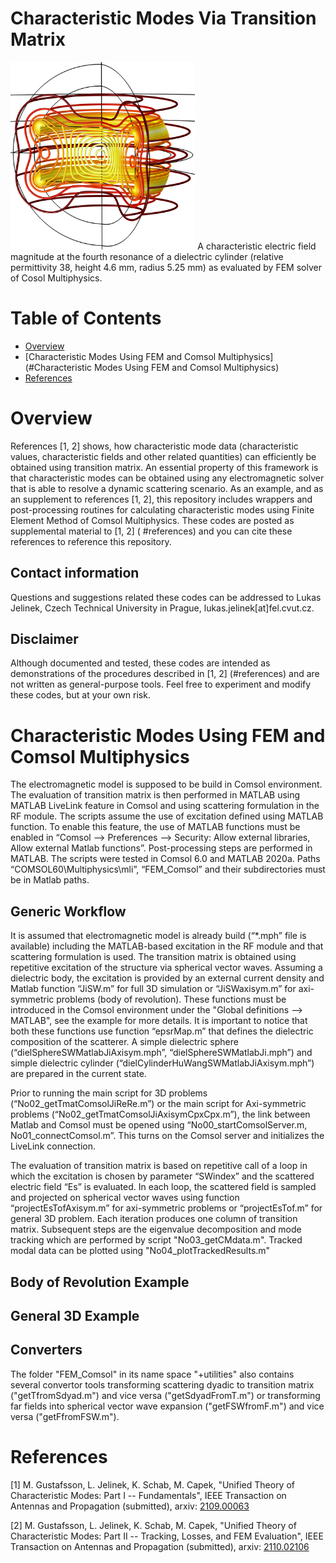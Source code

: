 # Characteristic Modes Via Transition Matrix

<img src="images/magEfourthPeak.png" alt="drawing" height="300"/>
A characteristic electric field magnitude at the fourth resonance of a dielectric cylinder (relative permittivity 38, height 4.6 mm, radius 5.25 mm) as evaluated by FEM solver of Cosol Multiphysics.

# Table of Contents
- [Overview](#overview)
- [Characteristic Modes Using FEM and Comsol Multiphysics](#Characteristic Modes Using FEM and Comsol Multiphysics)
- [References](#references)

# Overview
References [1, 2] shows, how characteristic mode data (characteristic values, characteristic fields and other related quantities) can efficiently be obtained using transition matrix. An essential property of this framework is that characteristic modes can be obtained using any electromagnetic solver that is able to resolve a dynamic scattering scenario. As an example, and as an supplement to references [1, 2], this repository includes wrappers and post-processing routines for calculating characteristic modes using Finite Element Method of Comsol Multiphysics. These codes are posted as supplemental material to [1, 2] ( #references) and you can cite these references to reference this repository.

## Contact information
Questions and suggestions related these codes can be addressed to Lukas Jelinek, Czech Technical University in Prague, lukas.jelinek[at]fel.cvut.cz.

## Disclaimer
Although documented and tested, these codes are intended as demonstrations of the procedures described in [1, 2] (#references) and are not written as general-purpose tools. Feel free to experiment and modify these codes, but at your own risk.

# Characteristic Modes Using FEM and Comsol Multiphysics
The electromagnetic model is supposed to be build in Comsol environment. The evaluation of transition matrix is then performed in MATLAB using MATLAB LiveLink feature in Comsol and using scattering formulation in the RF module. The scripts assume the use of excitation defined using MATLAB function. To enable this feature, the use of MATLAB functions must be enabled in “Comsol --> Preferences --> Security: Allow external libraries, Allow external Matlab functions”. Post-processing steps are performed in MATLAB. The scripts were tested in Comsol 6.0 and MATLAB 2020a. Paths “COMSOL60\Multiphysics\mli”, “FEM_Comsol” and their subdirectories must be in Matlab paths.

## Generic Workflow
It is assumed that electromagnetic model is already build (“*.mph” file is available) including the MATLAB-based excitation in the RF module and that scattering formulation is used. The transition matrix is obtained using repetitive excitation of the structure via spherical vector waves. Assuming a dielectric body, the excitation is provided by an external current density and Matlab function “JiSW.m” for full 3D simulation or “JiSWaxisym.m” for axi-symmetric problems (body of revolution). These functions must be introduced in the Comsol environment under the "Global definitions --> MATLAB", see the example for more details. It is important to notice that both these functions use function “epsrMap.m” that defines the dielectric composition of the scatterer. A simple dielectric sphere (“dielSphereSWMatlabJiAxisym.mph”, “dielSphereSWMatlabJi.mph”) and simple dielectric cylinder (“dielCylinderHuWangSWMatlabJiAxisym.mph”) are prepared in the current state. 

Prior to running the main script for 3D problems (“No02_getTmatComsolJiReRe.m”) or the main script for Axi-symmetric problems (“No02_getTmatComsolJiAxisymCpxCpx.m”), the link between Matlab and Comsol must be opened using “No00_startComsolServer.m, No01_connectComsol.m”. This turns on the Comsol server and initializes the LiveLink connection.

The evaluation of transition matrix is based on repetitive call of a loop in which the excitation is chosen by parameter “SWindex” and the scattered electric field “Es” is evaluated. In each loop, the scattered field is sampled and projected on spherical vector waves using function “projectEsTofAxisym.m” for axi-symmetric problems or “projectEsTof.m” for general 3D problem. Each iteration produces one column of transition matrix. Subsequent steps are the eigenvalue decomposition and mode tracking which are performed by script "No03_getCMdata.m". Tracked modal data can be plotted using "No04_plotTrackedResults.m"

## Body of Revolution Example

## General 3D Example

## Converters
The folder "FEM_Comsol" in its name space "+utilities" also contains several convertor tools transforming scattering dyadic to transition matrix ("getTfromSdyad.m") and vice versa ("getSdyadFromT.m") or transforming far fields into spherical vector wave expansion ("getFSWfromF.m") and vice versa ("getFfromFSW.m").

# References
[1] M. Gustafsson, L. Jelinek, K. Schab, M. Capek,  "Unified Theory of Characteristic Modes: Part I -- Fundamentals", IEEE Transaction on Antennas and Propagation (submitted), arxiv: [2109.00063](https://arxiv.org/abs/2109.00063)

[2] M. Gustafsson, L. Jelinek, K. Schab, M. Capek, "Unified Theory of Characteristic Modes: Part II -- Tracking, Losses, and FEM Evaluation", IEEE Transaction on Antennas and Propagation (submitted), arxiv: [2110.02106](https://arxiv.org/abs/2110.02106)
